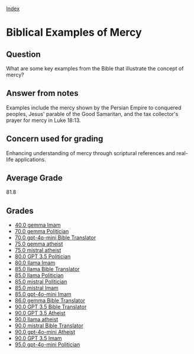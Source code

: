 
[Index](../index.md)
# Biblical Examples of Mercy
## Question
What are some key examples from the Bible that illustrate the concept of mercy?

## Answer from notes
Examples include the mercy shown by the Persian Empire to conquered peoples, Jesus' parable of the Good Samaritan, and the tax collector's prayer for mercy in Luke 18:13.

## Concern used for grading
Enhancing understanding of mercy through scriptural references and real-life applications.

## Average Grade
81.8

## Grades
 * [40.0 gemma Imam](../answers/gemma_Imam/Biblical_Examples_of_Mercy.md)
 * [70.0 gemma Politician](../answers/gemma_Politician/Biblical_Examples_of_Mercy.md)
 * [70.0 gpt-4o-mini Bible Translator](../answers/gpt-4o-mini_Bible_Translator/Biblical_Examples_of_Mercy.md)
 * [75.0 gemma atheist](../answers/gemma_atheist/Biblical_Examples_of_Mercy.md)
 * [75.0 mistral atheist](../answers/mistral_atheist/Biblical_Examples_of_Mercy.md)
 * [80.0 GPT 3.5 Politician](../answers/GPT_3.5_Politician/Biblical_Examples_of_Mercy.md)
 * [80.0 llama Imam](../answers/llama_Imam/Biblical_Examples_of_Mercy.md)
 * [85.0 llama Bible Translator](../answers/llama_Bible_Translator/Biblical_Examples_of_Mercy.md)
 * [85.0 llama Politician](../answers/llama_Politician/Biblical_Examples_of_Mercy.md)
 * [85.0 mistral Politician](../answers/mistral_Politician/Biblical_Examples_of_Mercy.md)
 * [85.0 mistral Imam](../answers/mistral_Imam/Biblical_Examples_of_Mercy.md)
 * [85.0 gpt-4o-mini Imam](../answers/gpt-4o-mini_Imam/Biblical_Examples_of_Mercy.md)
 * [86.0 gemma Bible Translator](../answers/gemma_Bible_Translator/Biblical_Examples_of_Mercy.md)
 * [90.0 GPT 3.5 Bible Translator](../answers/GPT_3.5_Bible_Translator/Biblical_Examples_of_Mercy.md)
 * [90.0 GPT 3.5 Atheist](../answers/GPT_3.5_Atheist/Biblical_Examples_of_Mercy.md)
 * [90.0 llama atheist](../answers/llama_atheist/Biblical_Examples_of_Mercy.md)
 * [90.0 mistral Bible Translator](../answers/mistral_Bible_Translator/Biblical_Examples_of_Mercy.md)
 * [90.0 gpt-4o-mini Atheist](../answers/gpt-4o-mini_Atheist/Biblical_Examples_of_Mercy.md)
 * [90.0 GPT 3.5 Imam](../answers/GPT_3.5_Imam/Biblical_Examples_of_Mercy.md)
 * [95.0 gpt-4o-mini Politician](../answers/gpt-4o-mini_Politician/Biblical_Examples_of_Mercy.md)
